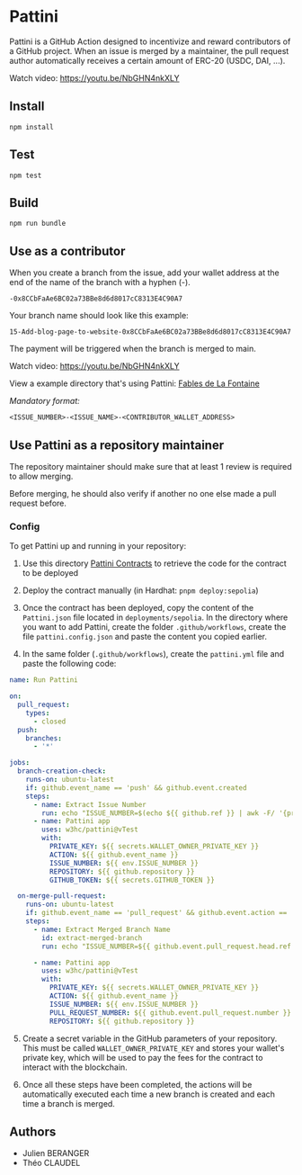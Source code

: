 # Pattini

Pattini is a GitHub Action designed to incentivize and reward contributors of a GitHub project. When an issue is merged by a maintainer, the pull request author automatically receives a certain amount of ERC-20 (USDC, DAI, ...).

Watch video: https://youtu.be/NbGHN4nkXLY

## Install

```
npm install
```

## Test

```
npm test
```

## Build

```
npm run bundle
```

## Use as a contributor

When you create a branch from the issue, add your wallet address at the end of the name of the branch with a hyphen (-).

```
-0x8CCbFaAe6BC02a73BBe8d6d8017cC8313E4C90A7
```

Your branch name should look like this example: 

```
15-Add-blog-page-to-website-0x8CCbFaAe6BC02a73BBe8d6d8017cC8313E4C90A7
```

The payment will be triggered when the branch is merged to main. 

Watch video: https://youtu.be/NbGHN4nkXLY

View a example directory that's using Pattini:
[Fables de La Fontaine](https://github.com/w3hc/fables-de-lafontaine)

_Mandatory format:_

```
<ISSUE_NUMBER>-<ISSUE_NAME>-<CONTRIBUTOR_WALLET_ADDRESS>
```

## Use Pattini as a repository maintainer

The repository maintainer should make sure that at least 1 review is required to allow merging.

Before merging, he should also verify if another no one else made a pull request before. 

### Config

To get Pattini up and running in your repository:

1. Use this directory [Pattini Contracts](https://github.com/w3hc/pattini-contracts) to retrieve the code for the contract to be deployed

2. Deploy the contract manually (in Hardhat: `pnpm deploy:sepolia`)

3. Once the contract has been deployed, copy the content of the `Pattini.json` file located in `deployments/sepolia`. In the directory where you want to add Pattini, create the folder `.github/workflows`, create the file `pattini.config.json` and paste the content you copied earlier.

4. In the same folder (`.github/workflows`), create the `pattini.yml` file and paste the following code:

```yml
name: Run Pattini

on:
  pull_request:
    types:
      - closed
  push:
    branches:
      - '*' 

jobs:
  branch-creation-check:
    runs-on: ubuntu-latest
    if: github.event_name == 'push' && github.event.created
    steps:
      - name: Extract Issue Number
        run: echo "ISSUE_NUMBER=$(echo ${{ github.ref }} | awk -F/ '{print $3}')" >> $GITHUB_ENV
      - name: Pattini app
        uses: w3hc/pattini@vTest
        with:
          PRIVATE_KEY: ${{ secrets.WALLET_OWNER_PRIVATE_KEY }}
          ACTION: ${{ github.event_name }}
          ISSUE_NUMBER: ${{ env.ISSUE_NUMBER }}
          REPOSITORY: ${{ github.repository }}
          GITHUB_TOKEN: ${{ secrets.GITHUB_TOKEN }}

  on-merge-pull-request:
    runs-on: ubuntu-latest
    if: github.event_name == 'pull_request' && github.event.action == 'closed' && github.event.pull_request.merged
    steps:
      - name: Extract Merged Branch Name
        id: extract-merged-branch
        run: echo "ISSUE_NUMBER=${{ github.event.pull_request.head.ref }}" >> $GITHUB_ENV

      - name: Pattini app
        uses: w3hc/pattini@vTest
        with:
          PRIVATE_KEY: ${{ secrets.WALLET_OWNER_PRIVATE_KEY }}
          ACTION: ${{ github.event_name }}
          ISSUE_NUMBER: ${{ env.ISSUE_NUMBER }}
          PULL_REQUEST_NUMBER: ${{ github.event.pull_request.number }}
          REPOSITORY: ${{ github.repository }}
```

5. Create a secret variable in the GitHub parameters of your repository. This must be called `WALLET_OWNER_PRIVATE_KEY` and stores your wallet's private key, which will be used to pay the fees for the contract to interact with the blockchain.

6. Once all these steps have been completed, the actions will be automatically executed each time a new branch is created and each time a branch is merged.

## Authors

- Julien BERANGER
- Théo CLAUDEL

